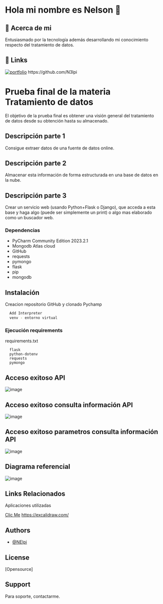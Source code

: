 # Hola mi nombre es Nelson 👋
## 🚀 Acerca de mi
Entusiasmado por la tecnología además desarrollando mi conocimiento respecto del tratamiento de datos.
## 🔗 Links
[![portfolio](https://img.shields.io/badge/my_portfolio-000?style=for-the-badge&logo=ko-fi&logoColor=white)]([https://katherineoelsner.com/](https://github.com/N3lpi)) https://github.com/N3lpi
# Prueba final de la materia Tratamiento de datos

El objetivo de la prueba final es obtener una visión general del tratamiento de datos desde su obtención hasta su almacenado.

## Descripción parte 1

Consigue extraer datos de una fuente de datos online.

## Descripción parte 2

Almacenar esta información de forma estructurada en una base de datos en la nube.

## Descripción parte 3

Crear un servicio web (usando Python+Flask o Django), que acceda a esta base y haga algo (puede ser simplemente un print) o algo mas elaborado como un buscador web.

### Dependencias
* PyCharm Community Edition 2023.2.1
* Mongodb Atlas cloud
* GitHub
* requests
* pymongo
* flask
* pip
* mongodb

## Instalación

Creacion repositorio GitHub y clonado Pychamp

```bash
  Add Interpreter
  venv - entorno virtual
```

### Ejecución requirements

requirements.txt

```
  flask
  python-dotenv
  requests
  pymongo
```
## Acceso exitoso API

![image](https://github.com/N3lpi/prueba-final1-grupoA/assets/144539622/663da965-b4e2-4407-9fe7-09a6ccaa13cc)

## Acceso exitoso consulta información API
![image](https://github.com/N3lpi/prueba-final1-grupoA/assets/144539622/a7580e7a-66c4-4c5a-8ee2-2d5b84321857)

## Acceso exitoso parametros consulta información API
![image](https://github.com/N3lpi/prueba-final1-grupoA/assets/144539622/762364ce-f235-4430-a908-b772631520fc)

## Diagrama referencial

![image](https://github.com/N3lpi/prueba-final1-grupoA/assets/144539622/bbf25ce6-0f07-461e-8278-e7829aca3858)


## Links Relacionados

Aplicaciones utilizadas

[Clic Me](https://excalidraw.com/) https://excalidraw.com/

## Authors

- [@NElpi](https://github.com/N3lpi)

## License

[Opensource]

## Support

Para soporte, contactarme.
